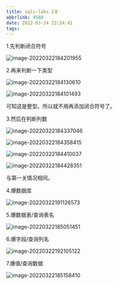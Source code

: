 ```yaml
---
title: sqli-labs 2关
abbrlink: 4560
date: 2022-03-24 22:24:41
tags:
---
```

1.先判断闭合符号

![image-20220322184201955](sqli-labs-2关/image-20220322184201955.png)

2.再来判断一下类型

![image-20220322184130610](sqli-labs-2关/image-20220322184130610.png)

![image-20220322184101493](sqli-labs-2关/image-20220322184101493.png)

可知这是整型。所以就不用再添加闭合符号了。

3.然后在判断列数

![image-20220322184337046](sqli-labs-2关/image-20220322184337046.png)

![image-20220322184358415](sqli-labs-2关/image-20220322184358415.png)

![image-20220322184410037](sqli-labs-2关/image-20220322184410037.png)

![image-20220322184428351](sqli-labs-2关/image-20220322184428351.png)

与第一关情况相同。

4.爆数据库

![image-20220322191126573](sqli-labs-2关/image-20220322191126573.png)

5.爆数据表/查询表名

![image-20220322185051451](sqli-labs-2关/image-20220322185051451.png)

6.爆字段/查询列名

![image-20220322192105122](sqli-labs-2关/image-20220322192105122.png)

7.爆值/查询数据

![image-20220322185158410](sqli-labs-2关/image-20220322185158410.png)
